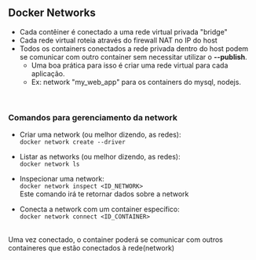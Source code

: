 ## Docker Networks
* Cada contêiner é conectado a uma rede virtual privada "bridge"
* Cada rede virtual roteia através do firewall NAT no IP do host
* Todos os containers conectados a rede privada dentro do host podem se comunicar com outro container sem necessitar utilizar o **--publish**. 
  * Uma boa prática para isso é criar uma rede virtual para cada aplicação. 
  * Ex: network "my_web_app" para os containers do mysql, nodejs.

</br>

### Comandos para gerenciamento da network

* Criar uma network  (ou melhor dizendo, as redes): <br/> 
```docker network create --driver```

* Listar as networks (ou melhor dizendo, as redes): <br/> 
```docker network ls```
  
* Inspecionar uma network: <br/> 
```docker network inspect <ID_NETWORK>```
<br/> Este comando irá te retornar dados sobre a network

* Conecta a network com um container específico: <br/> 
```docker network connect <ID_CONTAINER>```
<br/> 
Uma vez conectado, o container poderá se comunicar com outros containeres que estão conectados à rede(network)
